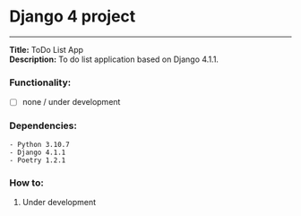 # Django 4 project
___
**Title:** ToDo List App \
**Description:** To do list application based on Django 4.1.1.


### Functionality:
- [ ] none / under development


### Dependencies:

    - Python 3.10.7
    - Django 4.1.1
    - Poetry 1.2.1

###
### How to:

1. Under development

[//]: # (1. Virtual environment creation)

[//]: # (   - Python 3.10.7 must be installed and available in PATH env-var of your system. )

[//]: # (     See https://www.python.org/about/gettingstarted/ for instruction.)

[//]: # (   - Install python package "venv". `python3 -m pip install venv` )

[//]: # (   - Create venv `python3 -m venv venv`)

[//]: # (   - Activate venv `. /venv/bin/activate`)
